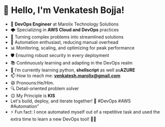 # 👋 Hello, I'm Venkatesh Bojja!
- 💼 **DevOps Engineer** at Marolix Technology Solutions
- 🌩️ Specializing in **AWS Cloud and DevOps** practices
- 🚀 Turning complex problems into streamlined solutions
- 🔧 Automation enthusiast, reducing manual overhead
- 📊 Monitoring, scaling, and optimizing for peak performance
- 🛡️ Ensuring robust security in every deployment
- 📚 Continuously learning and adapting in the DevOps realm
- 🌱 I’m currently learning python, **shellscript** as well as**AZURE**
- 📫 How to reach me: **venkatesh.marolix@gmail.com**
- 😄 Pronouns:He/Him.
- 🔍 Detail-oriented problem solver
- 😉 My Principle is **KIS**
- Let's build, deploy, and iterate together! 🤝 #DevOps #AWS #Automation"
- ⚡ Fun fact: I once automated myself out of a repetitive task and used the extra time to learn a new DevOps tool! 🤖💡
<!--
**bvenkydevops/bvenkydevops** is a ✨ _special_ ✨ repository because its `README.md` (this file) appears on your GitHub profile.

Here are some ideas to get you started:

- 🔭 I’m currently working on ...
- 🌱 I’m currently learning ...
- 👯 I’m looking to collaborate on ...
- 🤔 I’m looking for help with ...
- 💬 Ask me about ...
- 📫 How to reach me: ...
- 😄 Pronouns: ...
- ⚡ Fun fact: ...
-->
